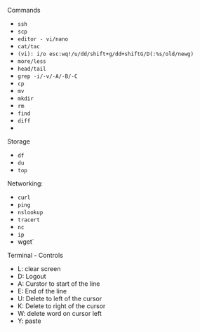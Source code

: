Commands

- `ssh`
- `scp`
- `editor - vi/nano`
- `cat/tac`
- `(vi): i/o esc:wq!/u/dd/shift+g/dd+shiftG/D(:%s/old/newg)`
- `more/less`
- `head/tail`
- `grep -i/-v/-A/-B/-C`
- `cp`
- `mv`
- `mkdir`
- `rm`
- `find`
- `diff`
- 


Storage
- `df`
- `du`
- `top`

Networking:
- `curl`
- `ping`
- `nslookup`
- `tracert`
- `nc`
- `ip`
- wget`

Terminal - Controls

- L: clear screen
- D: Logout
- A: Curstor to start of the line
- E: End of the line
- U: Delete to left of the cursor
- K: Delete to right of the cursor
- W: delete word on cursor left
- Y: paste
